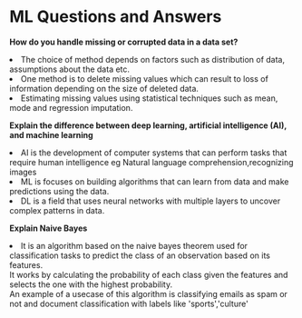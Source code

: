 # ML Questions and Answers

<b>How do you handle missing or corrupted data in a data set? </b>
<li>The choice of method depends on factors such as distribution of data, assumptions about the data etc. 
<li>One method is to delete missing values which can result to loss of information depending on the size of deleted data.
<li>Estimating missing values using statistical techniques such as mean, mode and regression imputation.
  
<b>Explain the difference between deep learning, artificial intelligence (AI), and machine learning</b>
<li>AI is the development of computer systems that can perform tasks that require human intelligence eg Natural language comprehension,recognizing images
<li>ML is focuses on building algorithms that can learn from data and make predictions using the data.
<li>DL is a field that uses neural networks with multiple layers to uncover complex patterns in data.
  
  <b>Explain Naive Bayes</b>
  <li>It is an algorithm based on the naive bayes theorem used for classification tasks to predict the class of an observation based on its features.<br>
    It works by calculating the probability of each class given the features and selects the one with the highest probability.<br>
    An example of a usecase of this algorithm is classifying emails as spam or not and document classification with labels like 'sports','culture' 
